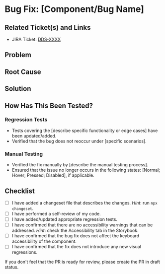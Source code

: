<!-- Fill in the component or bug name below -->

# Bug Fix: [Component/Bug Name]

## Related Ticket(s) and Links

<!-- Uncomment and fill in the issue number below, if any. -->
<!-- Closes #XXX. -->

<!-- Fill in the links below, if applicable. -->

- JIRA Ticket: [DDS-XXXX](https://daikinsvoil.atlassian.net/browse/DDS-XXXX)

## Problem

<!-- Briefly describe the issue or bug that was identified. -->

## Root Cause

<!-- Describe the underlying cause of the problem. -->

## Solution

<!-- Explain the fix implemented to address the root cause of the problem. -->

## How Has This Been Tested?

<!-- Describe what automated tests you added or updated to verify the bug fix. -->

### Regression Tests

- Tests covering the [describe specific functionality or edge cases] have been updated/added.
- Verified that the bug does not reoccur under [specific scenarios].

### Manual Testing

- Verified the fix manually by [describe the manual testing process].
- Ensured that the issue no longer occurs in the following states: [Normal; Hover; Pressed; Disabled], if applicable.

## Checklist

- [ ] I have added a changeset file that describes the changes.
       _Hint_: run `npx changeset`.
- [ ] I have performed a self-review of my code.
- [ ] I have added/updated appropriate regression tests.
- [ ] I have confirmed that there are no accessibility warnings that can be addressed.
       _Hint_: check the Accessibility tab in the Storybook.
- [ ] I have confirmed that the bug fix does not affect the keyboard accessibility of the component.
- [ ] I have confirmed that the fix does not introduce any new visual regressions.

<!-- Testing and linting are not in this checklist, as they are performed by GitHub Actions. -->

If you don't feel that the PR is ready for review, please create the PR in draft status.
